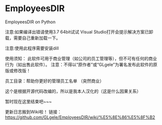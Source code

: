 ﻿# EmployeesDIR
EmployeesDIR on Python

注意:如果编译出错请使用3.7 64bit试试 Visual Studio打开会提示解决方案已卸载，需要自己重新加载一下。

注意:使用此程序需要安装dill

使用须知： 此软件可用于商业管理（如公司的员工管理等），但不可有任何的商业行为（如出售此软件）。 注意：不得以“原作者”或“GLgele”为署名发布此软件的原版或修改版！

员工目录：帮助你更好的管理员工名单 （突然商业）

这个是根据开源代码改编的，所以是我本人汉化的（这是什么因果关系）

暂时现在这里结束吧~~~

更新日志搬到Wiki啦！ 链接：https://github.com/GLgele/EmployeesDIR/wiki/%E5%8E%86%E5%8F%B2
